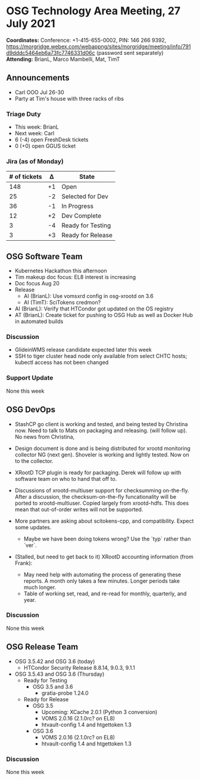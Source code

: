 # OSG Technology Area Meeting, 27 July 2021

**Coordinates:** Conference: +1-415-655-0002, PIN: 146 266 9392, <https://morgridge.webex.com/webappng/sites/morgridge/meeting/info/791d9dddc5464eb6a73fc7746331d06c> (password sent separately)  
**Attending:**   BrianL, Marco Mambelli, Mat, TimT


## Announcements

-   Carl OOO Jul 26-30
-   Party at Tim's house with three racks of ribs


### Triage Duty

-   This week: BrianL
-   Next week: Carl
-   6 (-4) open FreshDesk tickets
-   0 (+0) open GGUS ticket


### Jira (as of Monday)

| # of tickets | &Delta; | State             |
|------------ |------- |----------------- |
| 148          | +1      | Open              |
| 25           | -2      | Selected for Dev  |
| 36           | -1      | In Progress       |
| 12           | +2      | Dev Complete      |
| 3            | -4      | Ready for Testing |
| 3            | +3      | Ready for Release |


## OSG Software Team

-   Kubernetes Hackathon this afternoon
-   Tim makeup doc focus: EL8 interest is increasing
-   Doc focus Aug 20
-   Release  
    -   AI (BrianL): Use vomsxrd config in osg-xrootd on 3.6
    -   AI (TimT): SciTokens credmon?
-   AI (BrianL): Verify that HTCondor got updated on the OS registry
-   AT (BrianL): Create ticket for pushing to OSG Hub as well as Docker Hub in automated builds

### Discussion

-   GlideinWMS release candidate expected later this week
-   SSH to tiger cluster head node only available from select CHTC hosts;
    kubectl access has not been changed

### Support Update

None this week  


## OSG DevOps

-   StashCP go client is working and tested, and being tested by Christina now. Need to talk to Mats on packaging and releasing. (will follow up).  No news from Christina,
-   Design document is done and is being distributed for xrootd monitoring collector NG (next gen).  Shoveler is working and lightly tested.  Now on to the collector.
-   XRootD TCP plugin is ready for packaging.  Derek will follow up with software team on who to hand that off to.
-   Discussions of xrootd-multiuser support for checksumming on-the-fly.  After a discussion, the checksum-on-the-fly funcationality will be ported to xrootd-multiuser.  Copied largely from xrootd-hdfs.  This does mean that out-of-order writes will not be supported.
-   More partners are asking about scitokens-cpp, and compatibility.  Expect some updates.  
    -   Maybe we have been doing tokens wrong?  Use the \`typ\` rather than \`ver\`.

-   (Stalled, but need to get back to it) XRootD accounting information (from Frank):  
    -   May need help with automating the process of generating these reports.  A month only takes a few minutes.  Longer periods take much longer.
    -   Table of working set, read, and re-read for monthly, quarterly, and year.


### Discussion

None this week  


## OSG Release Team

-   OSG 3.5.42 and OSG 3.6 (today)
    -   HTCondor Security Release 8.8.14, 9.0.3, 9.1.1
-   OSG 3.5.43 and OSG 3.6 (Thursday)
    -   Ready for Testing
        -   OSG 3.5 and 3.6
            -   gratia-probe 1.24.0
    -   Ready for Release
        -   OSG 3.5
            -   Upcoming: XCache 2.0.1 (Python 3 conversion)
            -   VOMS 2.0.16 (2.1.0rc? on EL8)
            -   htvault-config 1.4 and htgettoken 1.3
        -   OSG 3.6
            -   VOMS 2.0.16 (2.1.0rc? on EL8)
            -   htvault-config 1.4 and htgettoken 1.3

### Discussion

None this week
